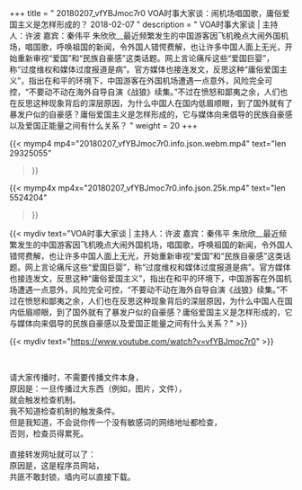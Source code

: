 +++
title = " 20180207_vfYBJmoc7r0 VOA时事大家谈：闹机场唱国歌，庸俗爱国主义是怎样形成的？ 2018-02-07 "
description = " VOA时事大家谈 | 主持人：许波  嘉宾：秦伟平 朱欣欣__最近频繁发生的中国游客因飞机晚点大闹外国机场，唱国歌，呼唤祖国的新闻，令外国人错愕费解，也让许多中国人面上无光，开始重新审视“爱国”和“民族自豪感”这类话题。网上言论痛斥这些“爱国巨婴”，称“过度维权和媒体过度报道是病”。官方媒体也接连发文，反思这种“庸俗爱国主义”，指出在和平的环境下，中国游客在外国机场遭遇一点意外，风险完全可控，“不要动不动在海外自导自演《战狼》续集。”不过在愤怒和鄙夷之余，人们也在反思这种现象背后的深层原因，为什么中国人在国内低眉顺眼，到了国外就有了暴发户似的自豪感？庸俗爱国主义是怎样形成的，它与媒体向来倡导的民族自豪感以及爱国正能量之间有什么关系？ "
weight = 20
+++

{{< mymp4 mp4="20180207_vfYBJmoc7r0.info.json.webm.mp4" 
text="len 29325055"
>}}

{{< mymp4x  mp4x="20180207_vfYBJmoc7r0.info.json.25k.mp4"
text="len 5524204"
>}}


{{< mydiv text="VOA时事大家谈 | 主持人：许波  嘉宾：秦伟平 朱欣欣__最近频繁发生的中国游客因飞机晚点大闹外国机场，唱国歌，呼唤祖国的新闻，令外国人错愕费解，也让许多中国人面上无光，开始重新审视“爱国”和“民族自豪感”这类话题。网上言论痛斥这些“爱国巨婴”，称“过度维权和媒体过度报道是病”。官方媒体也接连发文，反思这种“庸俗爱国主义”，指出在和平的环境下，中国游客在外国机场遭遇一点意外，风险完全可控，“不要动不动在海外自导自演《战狼》续集。”不过在愤怒和鄙夷之余，人们也在反思这种现象背后的深层原因，为什么中国人在国内低眉顺眼，到了国外就有了暴发户似的自豪感？庸俗爱国主义是怎样形成的，它与媒体向来倡导的民族自豪感以及爱国正能量之间有什么关系？" >}}
<br>

{{< mydiv text="https://www.youtube.com/watch?v=vfYBJmoc7r0" >}}


<br>

请大家传播时，不需要传播文件本身，<br>
原因是：一旦传播过大东西（例如，图片，文件），<br>
就会触发检查机制。<br>
我不知道检查机制的触发条件。<br>
但是我知道，不会说你传一个没有敏感词的网络地址都检查，<br>
否则，检查员得累死。<br><br>
直接转发网址就可以了：<br>
原因是，这是程序员网站，<br>
共匪不敢封锁，墙内可以直接下载。


